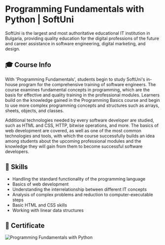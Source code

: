 # Programming Fundamentals with Python | SoftUni

SoftUni is the largest and most authoritative educational IT institution in Bulgaria, providing quality education for the digital professions of the future and career assistance in software engineering, digital marketing, and design.

## 🎓 Course Info

With 'Programming Fundamentals', students begin to study SoftUni's in-house program for the comprehensive training of software engineers. The course examines fundamental concepts in programming, which are the basis for effective and quality training in the professional modules. Learners build on the knowledge gained in the Programming Basics course and begin to use more complex programming concepts and structures such as arrays, sheets, objects, and classes.

Additional technologies needed by every software developer are studied, such as HTML and CSS, HTTP, bitwise operations, and more. The basics of web development are covered, as well as one of the most common technologies and tools, with which the course successfully builds an idea among students about the upcoming professional modules and the knowledge they will gain from them to become successful software developers.

## 🎯 Skills

- Handling the standard functionality of the programming language
- Basics of web development
- Understanding the interrelationship between different IT concepts
- Analysis of complex problems and reduction to computer-executable steps
- Basic HTML and CSS skills
- Working with linear data structures

## 📜 Certificate

![Programming Fundamentals with Python](https://github.com/user-attachments/assets/98c3aa24-e597-4b6e-8353-1584d3cca1fd)
